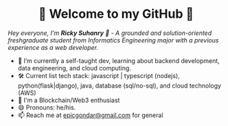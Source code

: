 <h1 align="center"> 🚀 Welcome to my GitHub 🚀 </h1>

<p><i>Hey everyone, I'm <b>Ricky Suhanry</b> 👋 - A grounded and solution-oriented 
freshgraduate student from Informatics Engineering major with a previous experience as a web developer.</i></p>

- 🌱 I’m currently a self-taught dev, learning about backend development, data engineering, and cloud computing.
- 🛠️ Current list tech stack: javascript | typescript (nodejs), python(flask|django), java, database (sql/no-sql), and cloud technology (AWS)
- 🔭 I'm a Blockchain/Web3 enthusiast
- 😄 Pronouns: he/his.
- 📫 Reach me at epicgondar@gmail.com for general

<!--
**abliskan/abliskan** is a ✨ _special_ ✨ repository because its `README.md` (this file) appears on your GitHub profile.
-->
